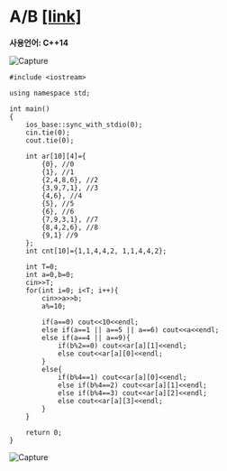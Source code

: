 # A/B [[link]](https://www.acmicpc.net/problem/1009)
**사용언어: C++14**

![Capture](https://user-images.githubusercontent.com/38516906/67686870-bd0ce080-f96d-11e9-929a-ed8c4acaf74e.PNG)

```
#include <iostream>

using namespace std;

int main()
{
    ios_base::sync_with_stdio(0);
    cin.tie(0);
    cout.tie(0);
    
    int ar[10][4]={
        {0}, //0
        {1}, //1
        {2,4,8,6}, //2
        {3,9,7,1}, //3 
        {4,6}, //4
        {5}, //5
        {6}, //6
        {7,9,3,1}, //7
        {8,4,2,6}, //8
        {9,1} //9
    };
    int cnt[10]={1,1,4,4,2, 1,1,4,4,2};
    
    int T=0;
    int a=0,b=0;
    cin>>T;
    for(int i=0; i<T; i++){
        cin>>a>>b;
        a%=10;
        
        if(a==0) cout<<10<<endl;
        else if(a==1 || a==5 || a==6) cout<<a<<endl;
        else if(a==4 || a==9){
            if(b%2==0) cout<<ar[a][1]<<endl;
            else cout<<ar[a][0]<<endl;
        }
        else{
            if(b%4==1) cout<<ar[a][0]<<endl;
            else if(b%4==2) cout<<ar[a][1]<<endl;
            else if(b%4==3) cout<<ar[a][2]<<endl;
            else cout<<ar[a][3]<<endl;
        }
    }
    
    return 0;
}
```
![Capture](https://user-images.githubusercontent.com/38516906/65810969-99445800-e17f-11e9-9124-5c866d157384.PNG)
